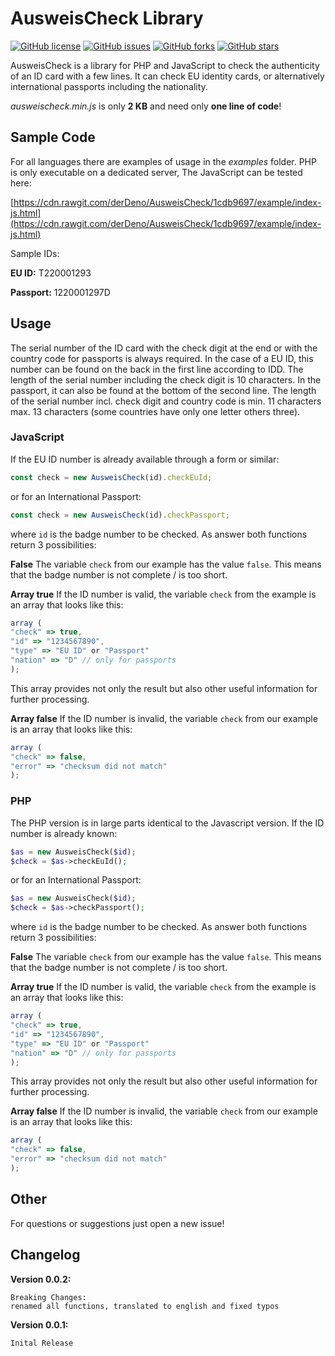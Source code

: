 #  AusweisCheck Library

[![GitHub license](https://img.shields.io/github/license/derDeno/AusweisCheck.svg)](https://github.com/derDeno/AusweisCheck) [![GitHub issues](https://img.shields.io/github/issues/derDeno/AusweisCheck.svg)](https://github.com/derDeno/AusweisCheck/issues) [![GitHub forks](https://img.shields.io/github/forks/derDeno/AusweisCheck.svg)](https://github.com/derDeno/AusweisCheck/network) [![GitHub stars](https://img.shields.io/github/stars/derDeno/AusweisCheck.svg)](https://github.com/derDeno/AusweisCheck/stargazers)

AusweisCheck is a library for PHP and JavaScript to check the authenticity of an ID card with a few lines. It can check EU identity cards, or alternatively international passports including the nationality.

*ausweischeck.min.js* is only **2 KB** and need only **one line of code**!


##  Sample Code
For all languages there are examples of usage in the *examples* folder. PHP is only executable on a dedicated server, The JavaScript can be tested here:

[https://cdn.rawgit.com/derDeno/AusweisCheck/1cdb9697/example/index-js.html](https://cdn.rawgit.com/derDeno/AusweisCheck/1cdb9697/example/index-js.html)

Sample IDs:

**EU ID:** T220001293

**Passport:** 1220001297D



## Usage

The serial number of the ID card with the check digit at the end or with the country code for passports is always required.
In the case of a EU ID, this number can be found on the back in the first line according to IDD. The length of the serial number including the check digit is 10 characters. In the passport, it can also be found at the bottom of the second line. The length of the serial number incl. check digit and country code is min. 11 characters max. 13 characters (some countries have only one letter others three).

### JavaScript
If the EU ID number is already available through a form or similar:
```javascript
const check = new AusweisCheck(id).checkEuId;
```
or for an International Passport:
```javascript
const check = new AusweisCheck(id).checkPassport;
```

where `id` is the badge number to be checked.
As answer both functions return 3 possibilities:

**False**
The variable `check` from our example has the value `false`. This means that the badge number is not complete / is too short.

**Array true**
If the ID number is valid, the variable `check` from the example is an array that looks like this:
```javascript
array (
"check" => true,
"id" => "1234567890",
"type" => "EU ID" or "Passport"
"nation" => "D" // only for passports
);
```
This array provides not only the result but also other useful information for further processing.

**Array false**
If the ID number is invalid, the variable `check` from our example is an array that looks like this:
```javascript
array (
"check" => false,
"error" => "checksum did not match"
);
```

### PHP
The PHP version is in large parts identical to the Javascript version.
If the ID number is already known:
```php
$as = new AusweisCheck($id);
$check = $as->checkEuId();
```
or for an International Passport:
```php
$as = new AusweisCheck($id);
$check = $as->checkPassport();
```
where `id` is the badge number to be checked.
As answer both functions return 3 possibilities:

**False**
The variable `check` from our example has the value `false`. This means that the badge number is not complete / is too short.

**Array true**
If the ID number is valid, the variable `check` from the example is an array that looks like this:
```javascript
array (
"check" => true,
"id" => "1234567890",
"type" => "EU ID" or "Passport"
"nation" => "D" // only for passports
);
```
This array provides not only the result but also other useful information for further processing.

**Array false**
If the ID number is invalid, the variable `check` from our example is an array that looks like this:
```javascript
array (
"check" => false,
"error" => "checksum did not match"
);
```


## Other
For questions or suggestions just open a new issue!


## Changelog
**Version 0.0.2:**
```
Breaking Changes:
renamed all functions, translated to english and fixed typos
```

**Version 0.0.1:**
```
Inital Release
```
